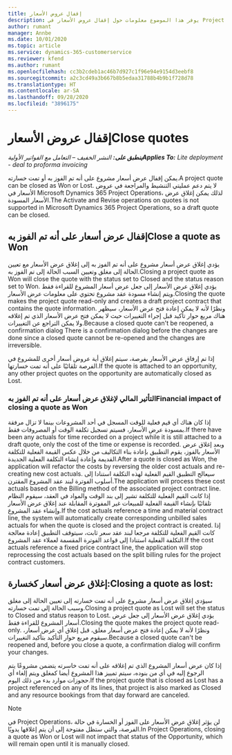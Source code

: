 ```yaml
---
title: إقفال عروض الأسعار
description: يوفر هذا الموضوع معلومات حول إقفال عروض الأسعار في Project Operations.
author: rumant
manager: Annbe
ms.date: 10/01/2020
ms.topic: article
ms.service: dynamics-365-customerservice
ms.reviewer: kfend
ms.author: rumant
ms.openlocfilehash: cc3b2cdeb1ac46b7d927c1f96e94e9154d3eebf8
ms.sourcegitcommit: a2c3cd49a3b667b8b5edaa31788b4b9b1f728d78
ms.translationtype: HT
ms.contentlocale: ar-SA
ms.lasthandoff: 09/28/2020
ms.locfileid: "3896175"
---
```

# <a name="close-quotes"></a><span data-ttu-id="9f426-103">إقفال عروض الأسعار</span><span class="sxs-lookup"><span data-stu-id="9f426-103">Close quotes</span></span> 

<span data-ttu-id="9f426-104">_**ينطبق على:** النشر الخفيف – التعامل مع الفواتير الأولية_</span><span class="sxs-lookup"><span data-stu-id="9f426-104">_**Applies To:** Lite deployment - deal to proforma invoicing_</span></span>

<span data-ttu-id="9f426-105">يمكن إقفال عرض أسعار مشروع على أنه تم الفوز به أو تمت خسارته.</span><span class="sxs-lookup"><span data-stu-id="9f426-105">A project quote can be closed as Won or Lost.</span></span> <span data-ttu-id="9f426-106">لا يتم دعم عمليتي التنشيط والمراجعة في عروض الأسعار في Microsoft Dynamics 365 Project Operations، لذلك يمكن إغلاق عرض الأسعار المسودة.</span><span class="sxs-lookup"><span data-stu-id="9f426-106">The Activate and Revise operations on quotes is not supported in Microsoft Dynamics 365 Project Operations, so a draft quote can be closed.</span></span>

## <a name="close-a-quote-as-won"></a><span data-ttu-id="9f426-107">إقفال عرض أسعار على أنه تم الفوز به</span><span class="sxs-lookup"><span data-stu-id="9f426-107">Close a quote as Won</span></span>

<span data-ttu-id="9f426-108">يؤدي إغلاق عرض أسعار مشروع على أنه تم الفوز به إلى إغلاق عرض الأسعار مع تعيين الحالة إلى مغلق وتعيين السبب الحالة إلى تم الفوز به.</span><span class="sxs-lookup"><span data-stu-id="9f426-108">Closing a project quote as Won will close the quote with the status set to Closed and the status reason set to Won.</span></span> <span data-ttu-id="9f426-109">يؤدي إغلاق عرض الأسعار إلى جعل عرض أسعار المشروع للقراءة فقط ويتم إنشاء مسودة عقد مشروع تحتوي على معلومات عرض الأسعار.</span><span class="sxs-lookup"><span data-stu-id="9f426-109">Closing the quote makes the project quote read-only and creates a draft project contract that contains the quote information.</span></span> <span data-ttu-id="9f426-110">ونظرًا لأنه لا يمكن إعادة فتح عرض الأسعار، سيظهر هناك مربع حوار تأكيد قبل إجراء التغييرات حيث لا يمكن فتح عرض الأسعار الذي تم إغلاقه ولا يمكن التراجع عن التغييرات.</span><span class="sxs-lookup"><span data-stu-id="9f426-110">Because a closed quote can't be reopened, a confirmation dialog There is a confirmation dialog before the changes are done since a closed quote cannot be re-opened and the changes are irreversible.</span></span>

<span data-ttu-id="9f426-111">إذا تم إرفاق عرض الأسعار بفرصة، سيتم إغلاق أية عروض أسعار أخرى للمشروع في الفرصة تلقائيًا على أنه تمت خسارتها.</span><span class="sxs-lookup"><span data-stu-id="9f426-111">If the quote is attached to an opportunity, any other project quotes on the opportunity are automatically closed as Lost.</span></span>

### <a name="financial-impact-of-closing-a-quote-as-won"></a><span data-ttu-id="9f426-112">التأثير المالي لإغلاق عرض أسعار على أنه تم الفوز به</span><span class="sxs-lookup"><span data-stu-id="9f426-112">Financial impact of closing a quote as Won</span></span>

<span data-ttu-id="9f426-113">إذا كان هناك أي قيم فعلية للوقت المسجل في أحد المشروعات بينما لا تزال مرفقة بمسودة عرض الأسعار، فسيتم تسجيل تكلفة الوقت أو المصروفات فقط.</span><span class="sxs-lookup"><span data-stu-id="9f426-113">If there have been any actuals for time recorded on a project while it is still attached to a draft quote, only the cost of the time or expense is recorded.</span></span> <span data-ttu-id="9f426-114">وبعد إغلاق عرض الأسعار بالفوز، يقوم التطبيق بإعادة بناء التكاليف من خلال عكس القيمة الفعلية للتكلفة القديمة وإعادة إنشاء التكلفة الفعلية الجديدة.</span><span class="sxs-lookup"><span data-stu-id="9f426-114">After a quote is closed as Won, the application will refactor the costs by reversing the older cost actuals and re-creating new cost actuals.</span></span> <span data-ttu-id="9f426-115">سيعالج التطبيق القيم الفعلية لهذه التكلفة استنادا إلى أسلوب الفوترة لبند عقد المشروع المقترن.</span><span class="sxs-lookup"><span data-stu-id="9f426-115">The application will process these cost actuals based on the Billing method of the associated project contract line.</span></span> <span data-ttu-id="9f426-116">إذا كانت القيم الفعلية للتكلفة تشير إلى بند الوقت والمواد في العقد، سيقوم النظام تلقائيًا بإنشاء القيمة الفعلية للمبيعات غير المفوترة المقابلة عند إغلاق عرض الأسعار وإنشاء عقد المشروع.</span><span class="sxs-lookup"><span data-stu-id="9f426-116">If the cost actuals reference a time and material contract line, the system will automatically create corresponding unbilled sales actuals for when the quote is closed and the project contract is created.</span></span> <span data-ttu-id="9f426-117">إذا كانت القيم الفعلية للتكلفة مرجعا لبند عقد سعر ثابت، سيتوقف التطبيق إعادة معالجة التكلفة الفعلية استنادا إلى قواعد الفوترة المقسمة لعملاء عقد المشروع.</span><span class="sxs-lookup"><span data-stu-id="9f426-117">If the cost actuals reference a fixed price contract line, the application will stop reprocessing the cost actuals based on the split billing rules for the project contract customers.</span></span>

## <a name="closing-a-quote-as-lost"></a><span data-ttu-id="9f426-118">إغلاق عرض أسعار كخسارة:</span><span class="sxs-lookup"><span data-stu-id="9f426-118">Closing a quote as lost:</span></span>

<span data-ttu-id="9f426-119">سيؤدي إغلاق عرض أسعار مشروع على أنه تمت خسارته إلى تعيين الحالة إلى مغلق وسبب الحالة إلى تمت خسارته.</span><span class="sxs-lookup"><span data-stu-id="9f426-119">Closing a project quote as Lost will set the status to Closed and status reason to Lost.</span></span> <span data-ttu-id="9f426-120">يؤدي إغلاق عرض الأسعار إلى جعل عرض أسعار المشروع للقراءة فقط.</span><span class="sxs-lookup"><span data-stu-id="9f426-120">Closing the quote makes the project quote read-only.</span></span> <span data-ttu-id="9f426-121">ونظرًا لأنه لا يمكن إعادة فتح عرض أسعار مغلق، قبل إغلاق أي عرض أسعار، سيقوم مربع حوار التأكيد بتأكيد التغييرات.</span><span class="sxs-lookup"><span data-stu-id="9f426-121">Because a closed quote can't be reopened and, before you close a quote, a confirmation dialog will confirm your changes.</span></span>

<span data-ttu-id="9f426-122">إذا كان عرض أسعار المشروع الذي تم إغلاقه على أنه تمت خاسرته يتضمن مشروعًا يتم الرجوع إليه في أي من بنوده، سيتم تمييز هذا المشروع أيضا كمغلق ويتم إلغاء أي حجوزات موارد بدء من ذلك اليوم.</span><span class="sxs-lookup"><span data-stu-id="9f426-122">If the project quote that is closed as Lost has a project referenced on any of its lines, that project is also marked as Closed and any resource bookings from that day forward are canceled.</span></span>

> [!NOTE]
> <span data-ttu-id="9f426-123">في Project Operations، لن يؤثر إغلاق عرض الأسعار على الفوز أو الخسارة في حالة الفرصة، والتي ستظل مفتوحة إلى أن يتم إغلاقها يدويًا.</span><span class="sxs-lookup"><span data-stu-id="9f426-123">In Project Operations, closing a quote as Won or Lost will not impact that status of the Opportunity, which will remain open until it is manually closed.</span></span>
